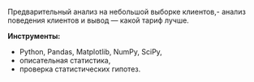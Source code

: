 Предварительный анализ на небольшой выборке клиентов,- анализ поведения клиентов и вывод — какой тариф лучше.	

**Инструменты:**
- Python, Pandas, Matplotlib, NumPy, SciPy,
- описательная статистика,
- проверка статистических гипотез.
